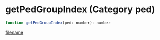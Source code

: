 # getPedGroupIndex (Category ped)

```js
function getPedGroupIndex(ped: number): number
```

[filename](getPedGroupIndex_m.md ':include')